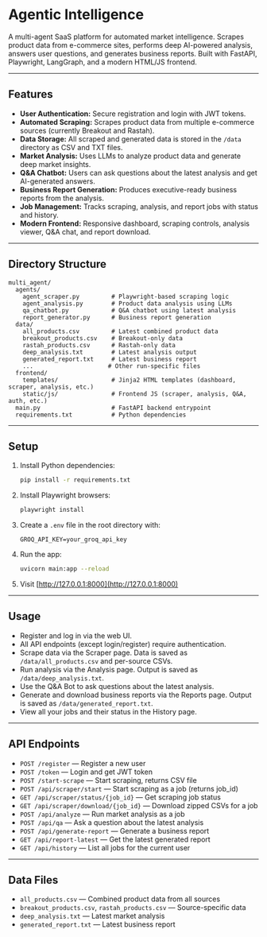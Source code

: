 # Agentic Intelligence

A multi-agent SaaS platform for automated market intelligence. Scrapes product data from e-commerce sites, performs deep AI-powered analysis, answers user questions, and generates business reports. Built with FastAPI, Playwright, LangGraph, and a modern HTML/JS frontend.

---

## Features

- **User Authentication:** Secure registration and login with JWT tokens.
- **Automated Scraping:** Scrapes product data from multiple e-commerce sources (currently Breakout and Rastah).
- **Data Storage:** All scraped and generated data is stored in the `/data` directory as CSV and TXT files.
- **Market Analysis:** Uses LLMs to analyze product data and generate deep market insights.
- **Q&A Chatbot:** Users can ask questions about the latest analysis and get AI-generated answers.
- **Business Report Generation:** Produces executive-ready business reports from the analysis.
- **Job Management:** Tracks scraping, analysis, and report jobs with status and history.
- **Modern Frontend:** Responsive dashboard, scraping controls, analysis viewer, Q&A chat, and report download.

---

## Directory Structure

```
multi_agent/
  agents/
    agent_scraper.py         # Playwright-based scraping logic
    agent_analysis.py        # Product data analysis using LLMs
    qa_chatbot.py            # Q&A chatbot using latest analysis
    report_generator.py      # Business report generation
  data/
    all_products.csv         # Latest combined product data
    breakout_products.csv    # Breakout-only data
    rastah_products.csv      # Rastah-only data
    deep_analysis.txt        # Latest analysis output
    generated_report.txt     # Latest business report
    ...                     # Other run-specific files
  frontend/
    templates/               # Jinja2 HTML templates (dashboard, scraper, analysis, etc.)
    static/js/               # Frontend JS (scraper, analysis, Q&A, auth, etc.)
  main.py                    # FastAPI backend entrypoint
  requirements.txt           # Python dependencies
```

---

## Setup

1. Install Python dependencies:
   ```bash
   pip install -r requirements.txt
   ```
2. Install Playwright browsers:
   ```bash
   playwright install
   ```
3. Create a `.env` file in the root directory with:
   ```
   GROQ_API_KEY=your_groq_api_key
   ```
4. Run the app:
   ```bash
   uvicorn main:app --reload
   ```
5. Visit [http://127.0.0.1:8000](http://127.0.0.1:8000)

---

## Usage

- Register and log in via the web UI.
- All API endpoints (except login/register) require authentication.
- Scrape data via the Scraper page. Data is saved as `/data/all_products.csv` and per-source CSVs.
- Run analysis via the Analysis page. Output is saved as `/data/deep_analysis.txt`.
- Use the Q&A Bot to ask questions about the latest analysis.
- Generate and download business reports via the Reports page. Output is saved as `/data/generated_report.txt`.
- View all your jobs and their status in the History page.

---

## API Endpoints

- `POST /register` — Register a new user
- `POST /token` — Login and get JWT token
- `POST /start-scrape` — Start scraping, returns CSV file
- `POST /api/scraper/start` — Start scraping as a job (returns job_id)
- `GET /api/scraper/status/{job_id}` — Get scraping job status
- `GET /api/scraper/download/{job_id}` — Download zipped CSVs for a job
- `POST /api/analyze` — Run market analysis as a job
- `POST /api/qa` — Ask a question about the latest analysis
- `POST /api/generate-report` — Generate a business report
- `GET /api/report-latest` — Get the latest generated report
- `GET /api/history` — List all jobs for the current user

---

## Data Files

- `all_products.csv` — Combined product data from all sources
- `breakout_products.csv`, `rastah_products.csv` — Source-specific data
- `deep_analysis.txt` — Latest market analysis
- `generated_report.txt` — Latest business report

